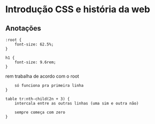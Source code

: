 # Introdução CSS e história da web
## Anotações

```
:root {
    font-size: 62.5%;
}

h1 {
    font-size: 9.6rem;
}

```

rem trabalha de acordo com o root


``` table tr:first-child {
    só funciona pra primeira linha
}

table tr:nth-child(2n + 3) {
    intercala entre as outras linhas (uma sim e outra não)

    sempre começa com zero
}
```


